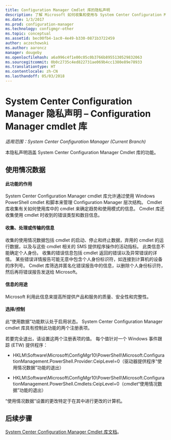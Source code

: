 ```yaml
---
title: Configuration Manager Cmdlet 库的隐私声明
description: 了解 Microsoft 如何收集和使用与 System Center Configuration Manager cmdlet 库相关的数据。
ms.date: 1/3/2017
ms.prod: configuration-manager
ms.technology: configmgr-other
ms.topic: conceptual
ms.assetid: bec00fb4-1ac0-4e49-b330-0871b3722459
author: aczechowski
ms.author: aaroncz
manager: dougeby
ms.openlocfilehash: a6a996c4f1e00c05c0b3766b8955130529832063
ms.sourcegitcommit: 0b0c2735c4ed822731ae069b4cc1380e89e78933
ms.translationtype: HT
ms.contentlocale: zh-CN
ms.lasthandoff: 05/03/2018
---
```

# <a name="system-center-configuration-manager-privacy-statement---configuration-manager-cmdlet-library"></a>System Center Configuration Manager 隐私声明 – Configuration Manager cmdlet 库

*适用范围：System Center Configuration Manager (Current Branch)*

本隐私声明涵盖 System Center Configuration Manager Cmdlet 库的功能。  

## <a name="usage-data"></a>使用情况数据  

#### <a name="what-this-feature-does"></a>此功能的作用   

System Center Configuration Manager cmdlet 库允许通过使用 Windows PowerShell cmdlet 和脚本来管理 Configuration Manager 层次结构。 Cmdlet 库收集有关如何使用库中的 cmdlet 来确定趋势和使用模式的信息。 Cmdlet 库还收集使用 cmdlet 时收到的错误类型和数目信息。  

#### <a name="information-collected-processed-or-transmitted"></a>收集、处理或传输的信息
   
收集的使用情况数据包括 cmdlet 的启动、停止和终止数据，弃用的 cmdlet 的运行数据，以及与这些 cmdlet 相关的 SMS 提供程序操作的活动指标。 此类信息不能确定个人身份。 收集的错误信息包括 cmdlet 返回的错误以及异常错误的详情。 某些错误详情报告可能无意中包含个人身份标识符，如连接到计算机的设备的序列号。 Cmdlet 库筛选并匿名化错误报告中的信息，以删除个人身份标识符，然后再将错误报告发送给 Microsoft。  

#### <a name="use-of-information"></a>信息的用途
   
Microsoft 利用此信息来提高所提供产品和服务的质量、安全性和完整性。  

#### <a name="choicecontrol"></a>选择/控制   

此“使用数据”功能默认处于启用状态。 System Center Configuration Manager cmdlet 库具有控制此功能的两个注册表项。  

 若要完全退出，请设置这两个注册表项的值。 每个值针对一个 Windows 事件跟踪 (ETW) 提供程序：  

-   HKLM\Software\Microsoft\ConfigMgr10\PowerShell\Microsoft.ConfigurationManagement.PowerShell.Provider:CeipLevel=0（驱动器提供程序“使用情况数据”功能的退出）  

-   HKLM\Software\Microsoft\ConfigMgr10\PowerShell\Microsoft.ConfigurationManagement.PowerShell.Cmdlets:CeipLevel=0（cmdlet“使用情况数据”功能的退出）  

 “使用情况数据”设置的更改特定于在其中进行更改的计算机。  


## <a name="next-steps"></a>后续步骤

[System Center Configuration Manager Cmdlet 库文档](https://docs.microsoft.com/powershell/sccm/configurationmanager/)。   
